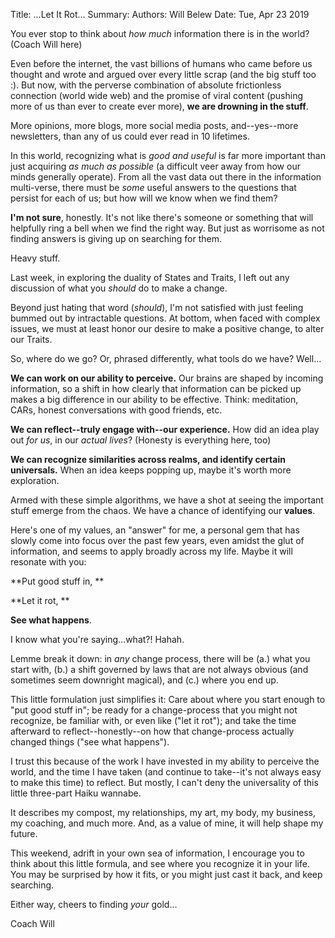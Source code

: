 Title:   ...Let It Rot...
Summary: 
Authors: Will Belew
Date:    Tue, Apr 23 2019
        

You ever stop to think about *how much*  information there is in the world? (Coach Will here)

Even before the internet, the vast billions of humans who came before us thought and wrote and argued over every little scrap (and the big stuff too :). But now, with the perverse combination of absolute frictionless connection (world wide web) and the promise of viral content (pushing more of us than ever to create ever more), **we are drowning in the stuff**. 

More opinions, more blogs, more social media posts, and--yes--more newsletters, than any of us could ever read in 10 lifetimes. 

In this world, recognizing what is *good and useful*  is far more important than just acquiring *as much as possible* (a difficult veer away from how our minds generally operate). From all the vast data out there in the information multi-verse, there must be *some* useful answers to the questions that persist for each of us; but how will we know when we find them? 

**I'm not sure**, honestly. It's not like there's someone or something that will helpfully ring a bell when we find the right way. But just as worrisome as not finding answers is giving up on searching for them. 

Heavy stuff. 

Last week, in exploring the duality of States and Traits, I left out any discussion of what you *should* do to make a change. 

Beyond just hating that word (*should*), I'm not satisfied with just feeling bummed out by intractable questions. At bottom, when faced with complex issues, we must at least honor our desire to make a positive change, to alter our Traits. 

So, where do we go? Or, phrased differently, what tools do we have? Well...

**We can work on our ability to perceive.** Our brains are shaped by incoming information, so a shift in how clearly that information can be picked up makes a big difference in our ability to be effective. Think: meditation, CARs, honest conversations with good friends, etc.

**We can reflect--truly engage with--our experience.** How did an idea play out *for us*, in our *actual lives*? (Honesty is everything here, too)

**We can recognize similarities across realms, and identify certain universals.** When an idea keeps popping up, maybe it's worth more exploration. 

Armed with these simple algorithms, we have a shot at seeing the important stuff emerge from the chaos. We have a chance of identifying our **values**.

Here's one of my values, an "answer" for me, a personal gem that has slowly come into focus over the past few years, even amidst the glut of information, and seems to apply broadly across my life. Maybe it will resonate with you:

**Put good stuff in, **

**Let it rot, **

**See what happens**.

I know what you're saying...what?! Hahah. 

Lemme break it down: in *any* change process, there will be (a.) what you start with, (b.) a shift governed by laws that are not always obvious (and sometimes seem downright magical), and (c.) where you end up. 

This little formulation just simplifies it: Care about where you start enough to "put good stuff in"; be ready for a change-process that you might not recognize, be familiar with, or even like ("let it rot"); and take the time afterward to reflect--honestly--on how that change-process actually changed things ("see what happens"). 

I trust this because of the work I have invested in my ability to perceive the world, and the time I have taken (and continue to take--it's not always easy to make this time) to reflect. But mostly, I can't deny the universality of this little three-part Haiku wannabe.

It describes my compost, my relationships, my art, my body, my business, my coaching, and much more. And, as a value of mine, it will help shape my future. 

This weekend, adrift in your own sea of information, I encourage you to think about this little formula, and see where you recognize it in your life. You may be surprised by how it fits, or you might just cast it back, and keep searching. 

Either way, cheers to finding *your* gold…

Coach Will


